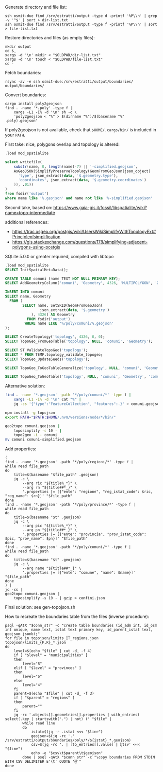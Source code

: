 Generate directory and file list:

```
ssh osmit-due find /srv/estratti/output -type d -printf '%P\\n' | grep -v '^$' | sort > dir-list.txt
ssh osmit-due find /srv/estratti/output -type f -printf '%P\\n' | sort > file-list.txt
```

Restore directories and files (as empty files):

```
mkdir output
cd $_
xargs -d '\n' mkdir < "$OLDPWD/dir-list.txt"
xargs -d '\n' touch < "$OLDPWD/file-list.txt"
cd -
```

Fetch boundaries:

```
rsync -av -e ssh osmit-due:/srv/estratti/output/boundaries/ output/boundaries/
```

Convert boundaries:

```
cargo install poly2geojson
find . -name '*.poly' -type f |
    xargs -L1 -I% -d '\n' sh -c \
    'poly2geojson < "%" > $(dirname "%")/$(basename "%" .poly).geojson'
```

If poly2geojson is not available, check that `$HOME/.cargo/bin/` is included in your `PATH`.


First take: nice, polygons overlap and topology is altered:

```sql
.load mod_spatialite

select writefile(
    substr(name, 0, length(name)-7) || '-simplified.geojson',
    AsGeoJSON(SimplifyPreserveTopology(GeomFromGeoJson(json_object(
      'type', json_extract(data, '$.geometry.type'),
      'coordinates', json_extract(data, '$.geometry.coordinates')
    )), .01))
)
from fsdir('output')
where name like '%.geojson' and name not like '%-simplified.geojson'
```


Second take, based on: https://www.gaia-gis.it/fossil/libspatialite/wiki?name=topo-intermediate

additional references:
- https://trac.osgeo.org/postgis/wiki/UsersWikiSimplifyWithTopologyExt#Principleofsimplification
- https://gis.stackexchange.com/questions/178/simplifying-adjacent-polygons-using-postgis


SQLite 5.0.0 or greater required, compiled with libtopo
```sql
.load mod_spatialite
SELECT InitSpatialMetaData();

CREATE TABLE comuni (name TEXT NOT NULL PRIMARY KEY);
SELECT AddGeometryColumn('comuni', 'Geometry', 4326, 'MULTIPOLYGON', 'XY');

INSERT INTO comuni
SELECT name, Geometry
  FROM (
        SELECT name, SetSRID(GeomFromGeoJson(
                json_extract(data, '$.geometry')
            ), 4326) AS Geometry
          FROM fsdir('output')
         WHERE name LIKE '%/poly/comuni/%.geojson'
);

SELECT CreateTopology('topology', 4326, 0, 0);
SELECT TopoGeo_FromGeoTable('topology', NULL, 'comuni', 'Geometry');

SELECT ST_ValidateTopoGeo('topology');
SELECT * FROM TEMP.topology_validate_topogeo;
SELECT TopoGeo_UpdateSeeds('topology');

SELECT TopoGeo_ToGeoTableGeneralize('topology', NULL, 'comuni', 'Geometry', 'comuni_simplified_100m', 0.001);

SELECT TopoGeo_ToGeoTable('topology', NULL, 'comuni', 'Geometry', 'comuni_from_topo');
```

Alternative solution:

```sh
find . -name '*.geojson' -path '*/poly/comuni/*' -type f |
    xargs -L1 -I% -d '\n' cat "%" |
    jq -cs '{"type":"FeatureCollection", "features":.}' > comuni.geojson

npm install -g topojson
export PATH="$PATH:$HOME/.nvm/versions/node/*/bin/"

geo2topo comuni.geojson |
    toposimplify -s 10 - |
    topo2geo -i - comuni
mv comuni comuni-simplified.geojson
```

Add properties:

```
(
find . -name '*.geojson' -path '*/poly/regioni/*' -type f |
while read file_path
do
    title=$(basename "$file_path" .geojson)
    jq -c \
        --arg ric "${title%_*}" \
        --arg rn "${title##*_}" \
        '.properties |= [{"ente": "regione", "reg_istat_code": $ric, "reg_name": $rn}]' "$file_path"
done
find . -name '*.geojson' -path '*/poly/province/*' -type f |
while read file_path
do
    title=$(basename "$t" .geojson)
    jq -c \
        --arg pic "${title%_*}" \
        --arg pn "${title##*_}" \
        '.properties |= [{"ente": "provincia", "prov_istat_code": $pic, "prov_name": $pn}]' "$file_path"
done
find . -name '*.geojson' -path '*/poly/comuni/*' -type f |
while read file_path
do
    title=$(basename "$t" .geojson)
    jq -c \
        --arg name "${title##*_}" \
        '.properties |= [{"ente": "comune", "name": $name}]' "$file_path"
done
) |
jq -cs |
geo2topo comuni.geojson |
    toposimplify -s 10 - | gzip > confini.json
```

Final solution: see gen-topojson.sh

How to recreate the boundaries table from the files (inverse procedure):

```
psql -qAtX "$conn_str" -c "create table boundaries (id_adm int, id_osm int unique, name text, istat text primary key, id_parent_istat text, geojson jsonb);"
for file in topojson/limits_IT_regions.json topojson/limits_{P,R}_*.json
do
    level=$(echo "$file" | cut -d_ -f 4)
    if [ "$level" = "municipalities" ]
    then
        level="8"
    elif [ "$level" = "provinces" ]
    then
        level="6"
    else
        level="4"
    fi
    parent=$(echo "$file" | cut -d_ -f 3)
    if [ "$parent" = "regions" ]
    then
        parent=""
    fi
    jq -rc '.objects[].geometries[].properties | with_entries( select(.key | startswith(".") | not) )' "$file" |
        while read line
        do
            istat=$(jq -r .istat <<< "$line")
            geojson=$(jq -rc '.' /srv/estratti/output/boundaries/poly/*/${istat}_*.geojson)
            csv=$(jq -rc '. | [to_entries[].value] | @tsv' <<< "$line")
            echo -e "$csv\t$parent\t$geojson"
        done | psql -qAtX "$conn_str" -c "\copy boundaries FROM STDIN WITH CSV DELIMITER E'\t' QUOTE '@'"
done
```
